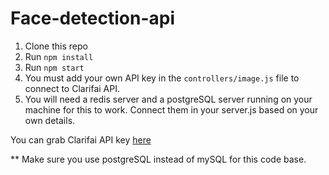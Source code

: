 # Face-detection-api 


1. Clone this repo
2. Run `npm install`
3. Run `npm start`
4. You must add your own API key in the `controllers/image.js` file to connect to Clarifai API.
5. You will need a redis server and a postgreSQL server running on your machine for this to work. Connect them in your server.js based on your own details.

You can grab Clarifai API key [here](https://www.clarifai.com/)

** Make sure you use postgreSQL instead of mySQL for this code base.


